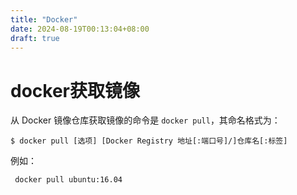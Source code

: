 ```yaml
---
title: "Docker"
date: 2024-08-19T00:13:04+08:00
draft: true
---
```


# docker获取镜像
从 Docker 镜像仓库获取镜像的命令是 `docker pull`，其命名格式为：
```shell
$ docker pull [选项] [Docker Registry 地址[:端口号]/]仓库名[:标签]
```
例如：
```shell
 docker pull ubuntu:16.04
```